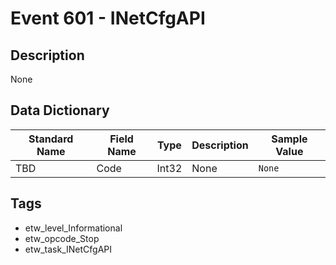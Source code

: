 # Event 601 - INetCfgAPI

## Description
None

## Data Dictionary
|Standard Name|Field Name|Type|Description|Sample Value|
|---|---|---|---|---|
|TBD|Code|Int32|None|`None`|

## Tags
* etw_level_Informational
* etw_opcode_Stop
* etw_task_INetCfgAPI